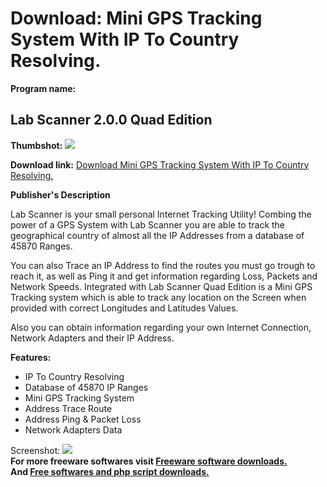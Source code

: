 # Download: Mini GPS Tracking System With IP To Country Resolving.

**Program name:**

## Lab Scanner 2.0.0 Quad Edition

  
**Thumbshot:** ![](http://www.freewarefiles.com/screenshot/labscanner_md.gif)   
  
**Download link:** [Download Mini GPS Tracking System With IP To Country Resolving.](http://freesoftwares.boysofts.com/Lab-Scanner-Quad-Edition_program_20123.html)  
  


**Publisher's Description**  
  


Lab Scanner is your small personal Internet Tracking Utility! Combing the power of a GPS System with Lab Scanner you are able to track the geographical country of almost all the IP Addresses from a database of 45870 Ranges. 

You can also Trace an IP Address to find the routes you must go trough to reach it, as well as Ping it and get information regarding Loss, Packets and Network Speeds. Integrated with Lab Scanner Quad Edition is a Mini GPS Tracking system which is able to track any location on the Screen when provided with correct Longitudes and Latitudes Values.

Also you can obtain information regarding your own Internet Connection, Network Adapters and their IP Address.

**Features:**

  * IP To Country Resolving 
  * Database of 45870 IP Ranges 
  * Mini GPS Tracking System 
  * Address Trace Route 
  * Address Ping & Packet Loss 
  * Network Adapters Data 

  
  
Screenshot: ![](http://www.freewarefiles.com/screenshot/labscanner.gif)   
**For more freeware softwares visit [Freeware software downloads.](http://freesoftwares.boysofts.com/)**   
**And [Free softwares and php script downloads.](http://www.boysofts.com/)**
